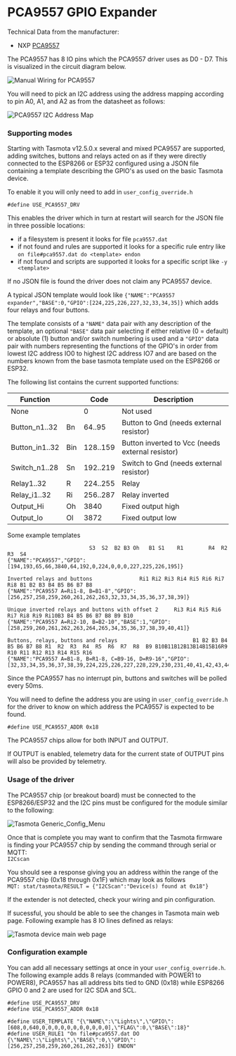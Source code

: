 # PCA9557 GPIO Expander

Technical Data from the manufacturer:
* NXP [PCA9557](https://www.nxp.com/products/interfaces/ic-spi-i3c-interface-devices/general-purpose-i-o-gpio/8-bit-ic-bus-and-smbus-i-o-port-with-reset:PCA9557)

The PCA9557 has 8 IO pins which the PCA9557 driver uses as D0 - D7. This is visualized in the circuit diagram below.

![Manual Wiring for PCA9557](https://github.com/cctweaker/misc/blob/1b0202c48d7026b3875e998ae8f3b10dd618d0cf/PCA9557/PCA9557%20diagram.jpg)

You will need to pick an I2C address using the address mapping according to pin A0, A1, and A2 as from the datasheet as follows:

![PCA9557 I2C Address Map](https://github.com/cctweaker/misc/blob/1b0202c48d7026b3875e998ae8f3b10dd618d0cf/PCA9557/PCA9557%20addresses.jpg)

### Supporting modes

Starting with Tasmota v12.5.0.x several and mixed PCA9557 are supported, adding switches, buttons and relays acted on as if they were directly connected to the ESP8266 or ESP32 configured using a JSON file containing a template describing the GPIO's as used on the basic Tasmota device.

To enable it you will only need to add in `user_config_override.h` 

`#define USE_PCA9557_DRV`

This enables the driver which in turn at restart will search for the JSON file in three possible locations:

* if a filesystem is present it looks for file `pca9557.dat`
* if not found and rules are supported it looks for a specific rule entry like `on file#pca9557.dat do <template> endon`
* if not found and scripts are supported it looks for a specific script like `-y <template>`

If no JSON file is found the driver does not claim any PCA9557 device.

A typical JSON template would look like `{"NAME":"PCA9557 expander","BASE":0,"GPIO":[224,225,226,227,32,33,34,35]}` which adds four relays and four buttons.

The template consists of a `"NAME"` data pair with any description of the template, an optional `"BASE"` data pair selecting if either relative (0 = default) or absolute (1) button and/or switch numbering is used and a `"GPIO"` data pair with numbers representing the functions of the GPIO's in order from lowest I2C address IO0 to highest I2C address IO7 and are based on the numbers known from the base tasmota template used on the ESP8266 or ESP32.

The following list contains the current supported functions:

Function||Code|Description
-|-|-|-
None||0|Not used
Button_n1..32|Bn|64..95|Button to Gnd (needs external resistor)
Button_in1..32|Bin|128..159|Button inverted to Vcc (needs external resistor)
Switch_n1..28|Sn|192..219|Switch to Gnd (needs external resistor)
Relay1..32|R|224..255|Relay
Relay_i1..32|Ri|256..287|Relay inverted
Output_Hi|Oh|3840|Fixed output high
Output_lo|Ol|3872|Fixed output low

Some example templates

```
                          S3  S2  B2 B3 Oh   B1 S1    R1        R4  R2  R3  S4
{"NAME":"PCA9557","GPIO":[194,193,65,66,3840,64,192,0,224,0,0,0,227,225,226,195]}

Inverted relays and buttons               Ri1 Ri2 Ri3 Ri4 Ri5 Ri6 Ri7 Ri8 B1 B2 B3 B4 B5 B6 B7 B8
{"NAME":"PCA9557 A=Ri1-8, B=B1-8","GPIO":[256,257,258,259,260,261,262,263,32,33,34,35,36,37,38,39]}

Unique inverted relays and buttons with offset 2     Ri3 Ri4 Ri5 Ri6 Ri7 Ri8 Ri9 Ri10B3 B4 B5 B6 B7 B8 B9 B10
{"NAME":"PCA9557 A=Ri2-10, B=B2-10","BASE":1,"GPIO":[258,259,260,261,262,263,264,265,34,35,36,37,38,39,40,41]}

Buttons, relays, buttons and relays                        B1 B2 B3 B4 B5 B6 B7 B8 R1  R2  R3  R4  R5  R6  R7  R8  B9 B10B11B12B13B14B15B16R9  R10 R11 R12 R13 R14 R15 R16
{"NAME":"PCA9557 A=B1-8, B=R1-8, C=B9-16, D=R9-16","GPIO":[32,33,34,35,36,37,38,39,224,225,226,227,228,229,230,231,40,41,42,43,44,45,46,47,232,233,234,235,236,237,238,239]}
```

Since the PCA9557 has no interrupt pin, buttons and switches will be polled every 50ms.

You will need to define the address you are using in `user_config_override.h` for the driver to know on which address the PCA9557 is expected to be found.

`#define USE_PCA9557_ADDR 0x18`

The PCA9557 chips allow for both INPUT and OUTPUT.

If OUTPUT is enabled, telemetry data for the current state of OUTPUT pins will also be provided by telemetry.

### Usage of the driver

The PCA9557 chip (or breakout board) must be connected to the ESP8266/ESP32 and the I2C pins must be configured for the module similar to the following:

![Tasmota Generic_Config_Menu](https://github.com/cctweaker/misc/blob/0c852e4ead41cbb4ea115b975cae365519a478c7/PCA9557/Generic_Config_Menu.png)

Once that is complete you may want to confirm that the Tasmota firmware is finding your PCA9557 chip by sending the command through serial or MQTT:  
`I2Cscan`

You should see a response giving you an address within the range of the PCA9557 chip (0x18 through 0x1F) which may look as follows  
`MQT: stat/tasmota/RESULT = {"I2CScan":"Device(s) found at 0x18"}`

If the extender is not detected, check your wiring and pin configuration.

If sucessful, you should be able to see the changes in Tasmota main web page. Following example has 8 IO lines defined as relays:

![Tasmota device main web page](https://github.com/cctweaker/misc/blob/e57ceb22ebded49e35e3fcef66f18c91fc6a90eb/PCA9557/Tasmota%20web.jpg)

### Configuration example

You can add all necessary settings at once in your `user_config_override.h`. The following example adds 8 relays (commanded with POWER1 to POWER8), PCA9557 has all address bits tied to GND (0x18) while ESP8266 GPIO 0 and 2 are used for I2C SDA and SCL.
```
#define USE_PCA9557_DRV
#define USE_PCA9557_ADDR 0x18

#define USER_TEMPLATE "{\"NAME\":\"Lights\",\"GPIO\":[608,0,640,0,0,0,0,0,0,0,0,0,0,0],\"FLAG\":0,\"BASE\":18}"
#define USER_RULE1 "On file#pca9557.dat DO {\"NAME\":\"Lights\",\"BASE\":0,\"GPIO\":[256,257,258,259,260,261,262,263]} ENDON"
```
